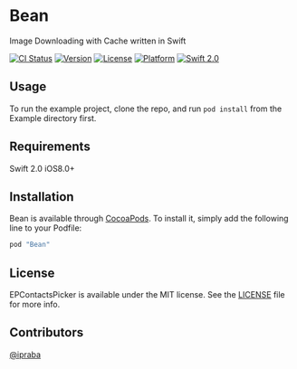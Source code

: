 # Bean

Image Downloading with Cache written in Swift

[![CI Status](http://img.shields.io/travis/Prabaharan/Bean.svg?style=flat)](https://travis-ci.org/Prabaharan/Bean)
[![Version](https://img.shields.io/cocoapods/v/Bean.svg?style=flat)](http://cocoapods.org/pods/Bean)
[![License](https://img.shields.io/cocoapods/l/Bean.svg?style=flat)](https://github.com/ipraba/Bean/blob/master/LICENSE)
[![Platform](https://img.shields.io/cocoapods/p/Bean.svg?style=flat)](http://cocoapods.org/pods/Bean)
[![Swift 2.0](https://img.shields.io/badge/Swift-2.0-orange.svg?style=flat)](https://developer.apple.com/swift/)

Usage
-----

To run the example project, clone the repo, and run `pod install` from the Example directory first.

Requirements
------------
Swift 2.0
iOS8.0+

Installation
------------
Bean is available through [CocoaPods](http://cocoapods.org). To install
it, simply add the following line to your Podfile:

```ruby
pod "Bean"
```

License
-------
EPContactsPicker is available under the MIT license. See the [LICENSE](https://github.com/ipraba/EPContactsPicker/blob/master/LICENSE) file for more info.

Contributors
------------
[@ipraba](https://github.com/ipraba)
